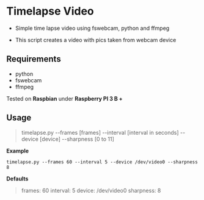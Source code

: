 # Timelapse Video
- Simple time lapse video using fswebcam, python and ffmpeg

- This script creates a video with pics taken from webcam device


## Requirements
- python
- fswebcam
- ffmpeg

Tested on **Raspbian** under **Raspberry PI 3 B +**

## Usage
>timelapse.py --frames [frames] --interval [interval in seconds] --device [device] --sharpness [0 to 11]


**Example**

    timelapse.py --frames 60 --interval 5 --device /dev/video0 --sharpness 8

**Defaults**
>frames: 60
interval: 5
device: /dev/video0
sharpness: 8

